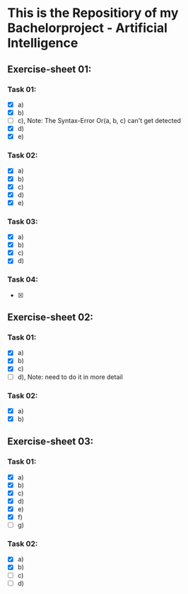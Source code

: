 # This is the Repositiory of my Bachelorproject - Artificial Intelligence  

## Exercise-sheet 01:  
### Task 01:  

 - [x] a)
 - [x] b)
 - [ ] c), Note: The Syntax-Error Or(a, b, c) can't get detected
 - [X] d)
 - [X] e)

### Task 02:  
 - [X] a)
 - [X] b)
 - [X] c)
 - [X] d)
 - [X] e)

### Task 03:  
 - [X] a)
 - [X] b)
 - [X] c)
 - [X] d)
 
### Task 04:  
 - [X]

## Exercise-sheet 02:  
### Task 01:  
 - [x] a)
 - [x] b)
 - [x] c)
 - [ ] d), Note: need to do it in more detail

### Task 02:  
 - [x] a)
 - [x] b)

## Exercise-sheet 03:  
### Task 01:  
 - [x] a)
 - [x] b)
 - [x] c)
 - [x] d)
 - [x] e)
 - [x] f)
 - [ ] g)

### Task 02:  
 - [x] a)
 - [x] b)
 - [ ] c)
 - [ ] d)
